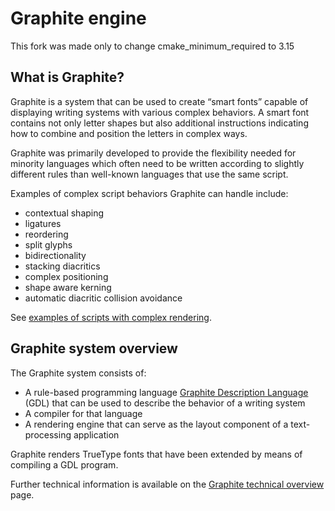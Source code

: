# Graphite engine
This fork was made only to change cmake_minimum_required to 3.15

## What is Graphite?

Graphite is a system that can be used to create “smart fonts” capable of displaying writing systems with various complex behaviors. A smart font contains not only letter shapes but also additional instructions indicating how to combine and position the letters in complex ways.

Graphite was primarily developed to provide the flexibility needed for minority languages which often need to be written according to slightly different rules than well-known languages that use the same script.

Examples of complex script behaviors Graphite can handle include:

* contextual shaping
* ligatures
* reordering
* split glyphs
* bidirectionality
* stacking diacritics
* complex positioning
* shape aware kerning
* automatic diacritic collision avoidance

See [examples of scripts with complex rendering](http://scripts.sil.org/CmplxRndExamples).

## Graphite system overview
The Graphite system consists of:

* A rule-based programming language [Graphite Description Language](http://scripts.sil.org/cms/scripts/page.php?site_id=projects&item_id=graphite_devFont#gdl) (GDL) that can be used to describe the behavior of a writing system
* A compiler for that language
* A rendering engine that can serve as the layout component of a text-processing application

Graphite renders TrueType fonts that have been extended by means of compiling a GDL program.

Further technical information is available on the [Graphite technical overview](http://scripts.sil.org/cms/scripts/page.php?site_id=projects&item_id=graphite_techAbout) page.

